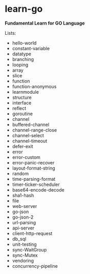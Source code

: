 # learn-go

**Fundamental Learn for GO Language**

Lists:

- hello-world
- constant-variable
- datatype
- branching
- looping
- array
- slice
- function
- function-anonymous
- learnmodule
- structure
- interface
- reflect
- goroutine
- channel
- buffered-channel
- channel-range-close
- channel-select
- channel-timeout
- defer-exit
- error
- error-custom
- error-panic-recover
- layout-format-string
- random
- time-parsing-format
- timer-ticker-scheduler
- base64-encode-decode
- sha1-hash
- file
- web-server
- go-json
- go-json-2
- url-parsing
- api-server
- client-http-request
- db_sql
- unit-testing
- sync-WaitGroup
- sync-Mutex
- vendoring
- concurrency-pipeline
